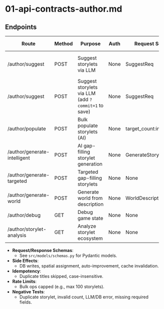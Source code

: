 # 01-api-contracts-author.md

## Endpoints

| Route                      | Method | Purpose                                  | Auth | Request Schema         | Response Schema         | Side Effects         | Idempotency/Rate Limit | Negative Tests                |
|----------------------------|--------|------------------------------------------|------|-----------------------|------------------------|----------------------|------------------------|-------------------------------|
| /author/suggest            | POST   | Suggest storylets via LLM                | None | SuggestReq            | SuggestResp            | None                 | Yes (same input)       | LLM error, empty result       |
| /author/suggest            | POST   | Suggest storylets via LLM (add `?commit=1` to save) | None | SuggestReq            | SuggestResp            | DB write, spatial, AI (if commit=1) | Yes (skips duplicates) | LLM error, empty result, DB error |
| /author/populate           | POST   | Bulk populate storylets (AI)             | None | target_count:int      | {success, added, ...}  | DB write, spatial, AI| Yes (limit 100)        | Invalid count, DB error       |
| /author/generate-intelligent| POST  | AI gap-filling storylet generation       | None | GenerateStoryletRequest| {storylets, improvements}| DB write, spatial, AI| Yes                    | LLM error, duplicate, DB error|
| /author/generate-targeted  | POST   | Targeted gap-filling storylets           | None | None                  | {storylets, improvements}| DB write, spatial, AI| Yes                    | No gaps, DB error             |
| /author/generate-world     | POST   | Generate world from description          | None | WorldDescription      | {storylets, improvements}| DB write, spatial, AI| Yes                    | LLM error, DB error           |
| /author/debug              | GET    | Debug game state                         | None | None                  | {session_variables, ...}| None                 | Yes                    | DB error                      |
| /author/storylet-analysis  | GET    | Analyze storylet ecosystem               | None | None                  | {gap_analysis, ...}    | None                 | Yes                    | DB error                      |

- **Request/Response Schemas**:  
  - See `src/models/schemas.py` for Pydantic models.
- **Side Effects**:  
  - DB writes, spatial assignment, auto-improvement, cache invalidation.
- **Idempotency**:  
  - Duplicate titles skipped, case-insensitive.
- **Rate Limits**:  
  - Bulk ops capped (e.g., max 100 storylets).
- **Negative Tests**:  
  - Duplicate storylet, invalid count, LLM/DB error, missing required fields.
